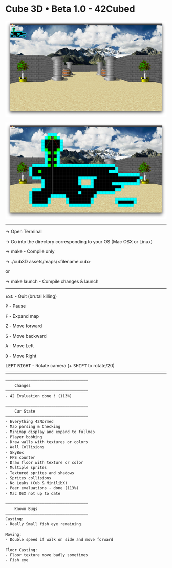 # Cube 3D • Beta 1.0 - 42Cubed

![Cube3D Screenshot](/Screenshots/sprites.png)

![Cube3D Minimap expanded](/Screenshots/minimap.png)

<hr>

-> Open Terminal

-> Go into the directory corresponding to your OS (Mac OSX or Linux)

-> make - Compile only

-> ./cub3D assets/maps/<filename.cub>

or

-> make launch - Compile changes & launch

<hr>

<kbd>ESC</kbd> - Quit (brutal killing)

<kbd>P</kbd> - Pause

<kbd>F</kbd> - Expand map

<kbd>Z</kbd> - Move forward

<kbd>S</kbd> - Move backward

<kbd>A</kbd> - Move Left

<kbd>D</kbd> - Move Right

<kbd>LEFT</kbd> <kbd>RIGHT</kbd> - Rotate camera (+ <kbd>SHIFT</kbd> to rotate/20)

<hr>

	————————————————————————————————————
		Changes
	———————————————————————————————————— 
	- 42 Evaluation done ! (113%)

    ————————————————————————————————————
		Cur State
	————————————————————————————————————
	- Everything 42Normed
	- Map parsing & Checking
	- Minimap display and expand to fullmap
	- Player bobbing
	- Draw walls with textures or colors
	- Wall Collisions
	- SkyBox
	- FPS counter
	- Draw floor with texture or color
	- Multiple sprites
	- Textured sprites and shadows
	- Sprites collisions
	- No Leaks (Cub & MinilibX)
	- Peer evaluations - done (113%)
	- Mac OSX not up to date
	
	————————————————————————————————————
    	Known Bugs
	————————————————————————————————————
	Casting:
	- Really Small fish eye remaining

	Moving:
	- Double speed if walk on side and move forward

	Floor Casting:
	- Floor texture move badly sometimes
	- Fish eye
